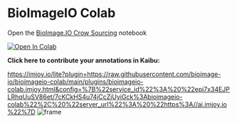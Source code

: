 # BioImageIO Colab


Open the [BioImage.IO Crow Sourcing](https://github.com/bioimage-io/bioimageio-colab/blob/main/notebooks/BioImageIOCrowdSourcing.ipynb) notebook

[![Open In Colab](https://colab.research.google.com/assets/colab-badge.svg)](https://colab.research.google.com/github/bioimage-io/bioimageio-colab/blob/main/notebooks/BioImageIOCrowdSourcing.ipynb)


**Click here to contribute your annotations in Kaibu:**

https://imjoy.io/lite?plugin=https://raw.githubusercontent.com/bioimage-io/bioimageio-colab/main/plugins/bioimageio-colab.imjoy.html&config=%7B%22service_id%22%3A%20%22epi7x34EJPLRhqUuSV86et/7cKCkHS4u74jCcZjUyiGck%3Abioimageio-colab%22%2C%20%22server_url%22%3A%20%22https%3A//ai.imjoy.io%22%7D
![frame](https://github.com/bioimage-io/bioimageio-colab/assets/43643518/dc2db73c-abb5-40f8-bf4f-af4a33332220)
